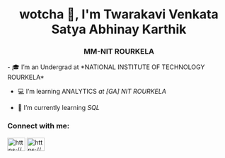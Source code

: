 <h1 align="center"> wotcha 👋, I'm Twarakavi Venkata Satya Abhinay Karthik</h1>
<h3 align="center">MM-NIT ROURKELA</h3>
- 🎓 I’m an Undergrad at *NATIONAL INSTITUTE OF TECHNOLOGY ROURKELA*

- 💻 I’m learning ANALYTICS *at [GA] NIT ROURKELA*

- 🌱 I’m currently learning *SQL*
<h3 align="left">Connect with me:</h3>
<p align="left">
<a href="https://www.linkedin.com/in/abhinay-karthik-tvs-04318623b/"target="blank"><img align="center" src="https://cdn.jsdelivr.net/npm/simple-icons@3.0.1/icons/linkedin.svg" alt="https://www.linkedin.com/in/abhinay-karthik-tvs-04318623b/"height="30" width="40" /></a>
<a href="https://www.instagram.com/abhinay_karthik23/"target="blank"><img align="center" src="https://icons8.com/icon/85140/instagram" alt="https://www.instagram.com/abhinay_karthik23/"height="30" width="40" /></a>

